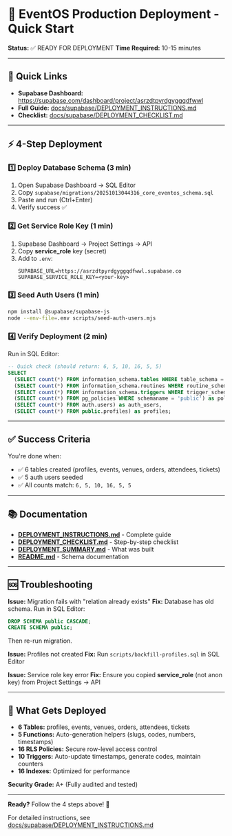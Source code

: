 # 🚀 EventOS Production Deployment - Quick Start

**Status:** ✅ READY FOR DEPLOYMENT
**Time Required:** 10-15 minutes

---

## 📍 Quick Links

- **Supabase Dashboard:** https://supabase.com/dashboard/project/asrzdtpyrdgyggqdfwwl
- **Full Guide:** [docs/supabase/DEPLOYMENT_INSTRUCTIONS.md](./docs/supabase/DEPLOYMENT_INSTRUCTIONS.md)
- **Checklist:** [docs/supabase/DEPLOYMENT_CHECKLIST.md](./docs/supabase/DEPLOYMENT_CHECKLIST.md)

---

## ⚡ 4-Step Deployment

### 1️⃣ Deploy Database Schema (3 min)

1. Open Supabase Dashboard → SQL Editor
2. Copy `supabase/migrations/20251013044316_core_eventos_schema.sql`
3. Paste and run (Ctrl+Enter)
4. Verify success ✅

### 2️⃣ Get Service Role Key (1 min)

1. Supabase Dashboard → Project Settings → API
2. Copy **service_role** key (secret)
3. Add to `.env`:
   ```env
   SUPABASE_URL=https://asrzdtpyrdgyggqdfwwl.supabase.co
   SUPABASE_SERVICE_ROLE_KEY=<your-key>
   ```

### 3️⃣ Seed Auth Users (1 min)

```bash
npm install @supabase/supabase-js
node --env-file=.env scripts/seed-auth-users.mjs
```

### 4️⃣ Verify Deployment (2 min)

Run in SQL Editor:
```sql
-- Quick check (should return: 6, 5, 10, 16, 5, 5)
SELECT
  (SELECT count(*) FROM information_schema.tables WHERE table_schema = 'public') as tables,
  (SELECT count(*) FROM information_schema.routines WHERE routine_schema = 'public') as functions,
  (SELECT count(*) FROM information_schema.triggers WHERE trigger_schema = 'public') as triggers,
  (SELECT count(*) FROM pg_policies WHERE schemaname = 'public') as policies,
  (SELECT count(*) FROM auth.users) as auth_users,
  (SELECT count(*) FROM public.profiles) as profiles;
```

---

## ✅ Success Criteria

You're done when:
- ✅ 6 tables created (profiles, events, venues, orders, attendees, tickets)
- ✅ 5 auth users seeded
- ✅ All counts match: `6, 5, 10, 16, 5, 5`

---

## 📚 Documentation

- **[DEPLOYMENT_INSTRUCTIONS.md](./docs/supabase/DEPLOYMENT_INSTRUCTIONS.md)** - Complete guide
- **[DEPLOYMENT_CHECKLIST.md](./docs/supabase/DEPLOYMENT_CHECKLIST.md)** - Step-by-step checklist
- **[DEPLOYMENT_SUMMARY.md](./docs/supabase/DEPLOYMENT_SUMMARY.md)** - What was built
- **[README.md](./docs/supabase/README.md)** - Schema documentation

---

## 🆘 Troubleshooting

**Issue:** Migration fails with "relation already exists"
**Fix:** Database has old schema. Run in SQL Editor:
```sql
DROP SCHEMA public CASCADE;
CREATE SCHEMA public;
```
Then re-run migration.

**Issue:** Profiles not created
**Fix:** Run `scripts/backfill-profiles.sql` in SQL Editor

**Issue:** Service role key error
**Fix:** Ensure you copied **service_role** (not anon key) from Project Settings → API

---

## 🎯 What Gets Deployed

- **6 Tables:** profiles, events, venues, orders, attendees, tickets
- **5 Functions:** Auto-generation helpers (slugs, codes, numbers, timestamps)
- **16 RLS Policies:** Secure row-level access control
- **10 Triggers:** Auto-update timestamps, generate codes, maintain counters
- **16 Indexes:** Optimized for performance

**Security Grade:** A+ (Fully audited and tested)

---

**Ready?** Follow the 4 steps above! 🚀

For detailed instructions, see [docs/supabase/DEPLOYMENT_INSTRUCTIONS.md](./docs/supabase/DEPLOYMENT_INSTRUCTIONS.md)
